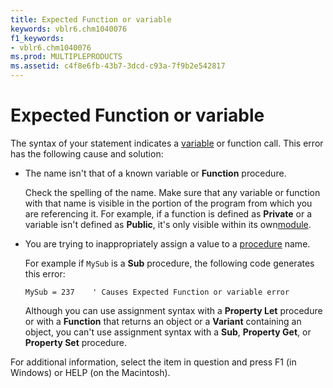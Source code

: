 ```yaml
---
title: Expected Function or variable
keywords: vblr6.chm1040076
f1_keywords:
- vblr6.chm1040076
ms.prod: MULTIPLEPRODUCTS
ms.assetid: c4f8e6fb-43b7-3dcd-c93a-7f9b2e542817
---
```



# Expected Function or variable

The syntax of your statement indicates a [variable](vbe-glossary.md) or function call. This error has the following cause and solution:


- The name isn't that of a known variable or  **Function** procedure.
    
    Check the spelling of the name. Make sure that any variable or function with that name is visible in the portion of the program from which you are referencing it. For example, if a function is defined as  **Private** or a variable isn't defined as **Public**, it's only visible within its own[module](vbe-glossary.md).
    
- You are trying to inappropriately assign a value to a [procedure](vbe-glossary.md) name.
    
    For example if  `MySub` is a **Sub** procedure, the following code generates this error:
    


  ```
  MySub = 237    ' Causes Expected Function or variable error
  ```


    Although you can use assignment syntax with a  **Property Let** procedure or with a **Function** that returns an object or a **Variant** containing an object, you can't use assignment syntax with a **Sub**, **Property Get**, or **Property Set** procedure.
    

For additional information, select the item in question and press F1 (in Windows) or HELP (on the Macintosh).


